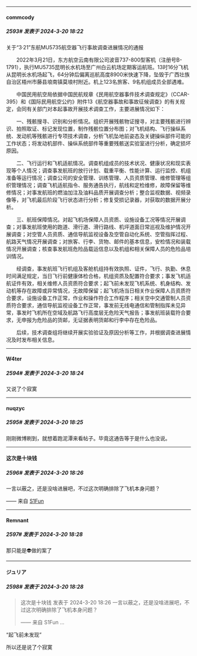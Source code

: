 ﻿
*****

####  commcody  
##### 2593#       发表于 2024-3-20 18:22

关于“3·21”东航MU5735航空器飞行事故调查进展情况的通报

　　2022年3月21日，东方航空云南有限公司波音737-800型客机（注册号B-1791），执行MU5735昆明长水机场至广州白云机场定期客运航班。13时16分飞机从昆明长水机场起飞，64分钟后偏离巡航高度8900米快速下降，坠毁于广西壮族自治区梧州市藤县埌南镇莫埌村附近。机上123名旅客、9名机组成员全部遇难。

　　中国民用航空局依据中国民航规章《民用航空器事件技术调查规定》（CCAR-395）和《国际民用航空公约》附件13《航空器事故和事故征候调查》的有关规定，会同有关部门对本起事故开展技术调查工作，主要进展情况如下：

　　一、残骸搜寻、识别和分析情况。组织开展残骸物证搜寻，对主要残骸进行辨识、拍照取证、标记发现位置，制作残骸位置分布图；对飞机结构、飞行操纵系统、发动机等残骸进行专项技术调查，分析飞机坠地前姿态及关键操纵部件可能的工作状态；将发动机部件、操纵系统部件等重要残骸送实验室进行分析，确定损坏原因。

　　二、飞行运行和飞机适航情况。调查机组成员的技术状况、健康状况和现实表现等个人情况；调查事发航班的放行计划、载重平衡、性能计算、运行监控、机组准备等运行情况；调查公司的安全管理、训练管理、人员资质管理、维修管理等组织管理情况；调查飞机适航指令、服务通告执行，航线和定检维修，故障保留等维修情况；对事发航班的燃油加注及油料品质开展调查分析；整合监视数据、视频录像等，对飞机最后阶段飞行状态进行分析；修复受损记录器，对获取的数据开展分析。

　　三、航班保障情况。对起飞机场保障人员资质、设施设备工况等情况开展调查；对事发航班使用的跑道、滑行道、滑行路线、机坪道面日常巡视及维护情况开展调查；对空管人员资质、通信导航监视设备及空管自动化系统、空管指挥过程、航路天气情况开展调查；对旅客、行李、货物、邮件的基本信息，安检情况和装载情况开展调查；核查事发航班危险品载运信息以及机组和相关保障人员的危险品培训情况。

　　经调查，事发航班飞行机组及客舱机组持有效执照、证件，飞行、执勤、休息时间满足规定，当日飞行前健康体检合格，机组资质及配置符合要求；事发飞机适航证件有效，相关维修人员资质符合要求；起飞前未发现飞机系统、机身结构、发动机等存在故障或异常情况，无故障保留；起飞机场当日相关作业保障人员资质符合要求，设施设备工作正常，作业和操作符合工作程序；相关空中交通管制人员资质符合要求，通信导航监视设备工作正常，事发前无线电通信和管制指挥未见异常，事发时飞机所在空域及航路飞行高度层无危险天气报告；事发航班装载符合要求，无申报为危险品的货邮，无证据表明货邮和行李中存在危险品。

　　后续，技术调查组将继续开展实验验证及原因分析等工作，并根据调查进展情况及时发布相关信息。

*****

####  W4ter  
##### 2594#       发表于 2024-3-20 18:24

又说了个寂寞

*****

####  nuqzyc  
##### 2595#       发表于 2024-3-20 18:25

刚刚微博刷到，就想着跑泥潭来看帖子。毕竟这通告等于是什么也没说。

*****

####  这次是十块钱  
##### 2596#       发表于 2024-3-20 18:26

一言以蔽之，还是没啥进展吧，不过这次明确排除了飞机本身问题？

—— 来自 [S1Fun](https://s1fun.koalcat.com)

*****

####  Remnant  
##### 2597#       发表于 2024-3-20 18:28

那只能是👽做的案了

*****

####  ジュリア  
##### 2598#       发表于 2024-3-20 18:28

<blockquote>这次是十块钱 发表于 2024-3-20 18:26
一言以蔽之，还是没啥进展吧，不过这次明确排除了飞机本身问题？

—— 来自 S1Fun ...</blockquote>
“起飞前未发现”

所以还是说了个寂寞

